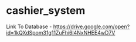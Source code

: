 # cashier_system

Link To Database - https://drive.google.com/open?id=1kQXdSpom31g11ZuFhi6l4NxNHEE4wD7V
